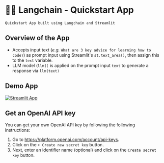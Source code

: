 # 🦜🔗 Langchain - Quickstart App
```
Quickstart App built using Langchain and Streamlit
```

## Overview of the App
- Accepts input text (*e.g.* `What are 3 key advice for learning how to code?`) as prompt input using Streamlit's `st.text_area()`, then assign this to the `text` variable.
- LLM model (`llm()` is applied on the prompt input `text` to generate a response via `llm(text)`

## Demo App

[![Streamlit App](https://static.streamlit.io/badges/streamlit_badge_black_white.svg)](https://langchain-text-summarization.streamlit.app/)

## Get an OpenAI API key

You can get your own OpenAI API key by following the following instructions:
1. Go to https://platform.openai.com/account/api-keys.
2. Click on the `+ Create new secret key` button.
3. Next, enter an identifier name (optional) and click on the `Create secret key` button.
